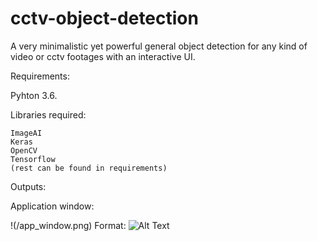 # cctv-object-detection
A very minimalistic yet powerful general object detection for any kind of video or cctv footages with an interactive UI.

Requirements:

  Pyhton 3.6.

  Libraries required:
  
    ImageAI
    Keras
    OpenCV
    Tensorflow
    (rest can be found in requirements)

Outputs:

Application window:

!(/app_window.png)
Format: ![Alt Text](url)
